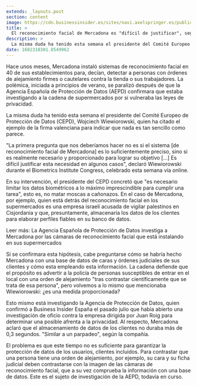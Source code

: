 ```yaml
--- 
extends: _layouts.post 
section: content 
image: https://cdn.businessinsider.es/sites/navi.axelspringer.es/public/styles/1200/public/media/image/2020/05/mercadona-1938949.jpg?itok=Ql4aEF15 
title: > 
  El reconocimiento facial de Mercadona es "difícil de justificar", según el presidente del Comité Europeo de Protección de Datos 
description: > 
  La misma duda ha tenido esta semana el presidente del Comité Europeo de Protección de Datos (CEPD), Wojciech Wiewiorowski, quien ha citado el ejemplo de la firma valenciana para indicar que nada es tan sencillo como parece.En su intervención, el presidente del CEPD concretó que "es necesario limitar los datos biométricos a lo máximo imprescindible para cumplir una tarea", esto es, no matar moscas a cañonazos.Al respecto, Mercadona aclaró que el almacenamiento de datos de los clientes no duraba más de 0,3 segundos.El problema es que este tiempo no es suficiente para garantizar la protección de datos de los usuarios, clientes incluidos.Este es el sujeto de investigación de la AEPD, todavía en curso. 
date: 1602310301.8549962 
--- 
```

Hace unos meses, Mercadona instaló sistemas de reconocimiento facial en 40 de sus establecimientos para, decían, detectar a personas con órdenes de alejamiento firmes o cautelares contra la tienda o sus trabajadores. La polémica, iniciada a principios de verano, se paralizó después de que la Agencia Española de Protección de Datos (AEPD) confirmara que estaba investigando a la cadena de supermercados por si vulneraba las leyes de privacidad.

La misma duda ha tenido esta semana el presidente del Comité Europeo de Protección de Datos (CEPD), Wojciech Wiewiorowski, quien ha citado el ejemplo de la firma valenciana para indicar que nada es tan sencillo como parece.

"La primera pregunta que nos deberíamos hacer no es si el sistema [de reconocimiento facial de Mercadona] es lo suficientemente preciso, sino si es realmente necesario y proporcionado para lograr su objetivo [...] Es difícil justificar esta necesidad en algunos casos", declaró Wiewiorowski durante el Biometrics Institute Congress, celebrado esta semana vía online.

En su intervención, el presidente del CEPD concretó que "es necesario limitar los datos biométricos a lo máximo imprescindible para cumplir una tarea", esto es, no matar moscas a cañonazos. En el caso de Mercadona, por ejemplo, quien está detrás del reconocimiento facial en los supermercados es una empresa israelí acusada de vigilar palestinos en Cisjordania y que, presuntamente, almacenaría los datos de los clientes para elaborar perfiles fiables en su banco de datos.

Leer más: La Agencia Española de Protección de Datos investiga a Mercadona por las cámaras de reconocimiento facial que está instalando en sus supermercados

Si se confirmara esta hipótesis, cabe preguntarse cómo se habría hecho Mercadona con una base de datos de caras y órdenes judiciales de sus clientes y cómo esta empleando esta información. La cadena defiende que el propósito es advertir a la policía de personas susceptibles de entrar en el local con una orden de alejamiento "tras contrastar científicamente que se trata de esa persona", pero volvemos a lo mismo que mencionaba Wiewiorowski: ¿es una medida proporcionada?

Esto mismo está investigando la Agencia de Protección de Datos, quien confirmó a Business Insider España el pasado julio que había abierto una investigación de oficio contra la empresa dirigida por Juan Roig para determinar una posible afrenta a la privacidad. Al respecto, Mercadona aclaró que el almacenamiento de datos de los clientes no duraba más de 0,3 segundos. "Similar a un parpadeo", según la compañía.

El problema es que este tiempo no es suficiente para garantizar la protección de datos de los usuarios, clientes incluidos. Para contrastar que una persona tiene una orden de alejamiento, por ejemplo, su cara y su ficha judicial deben contrastarse con la imagen de las cámaras de reconocimiento facial, que a su vez comprueba la información con una base de datos. Este es el sujeto de investigación de la AEPD, todavía en curso.
